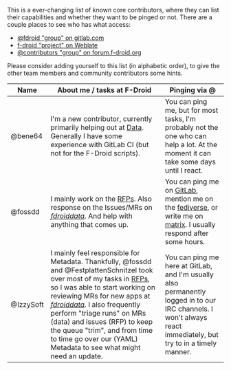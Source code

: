 This is a ever-changing list of known core contributors, where they can list their capabilities and whether they want to be pinged or not.  There are a couple places to see who has what access:

* [@fdroid "group" on gitlab.com](https://gitlab.com/groups/fdroid/-/group_members)
* [f-droid "project" on Weblate](https://hosted.weblate.org/access/f-droid/#users)
* [@contributors "group" on forum.f-droid.org](https://forum.f-droid.org/g/contributors)

Please consider adding yourself to this list (in alphabetic order), to give the other team members and community contributors some hints.

| Name | About me / tasks at F-Droid | Pinging via @ |
| ------ | ------ | ------ |
| @bene64 | I'm a new contributor, currently primarily helping out at [Data](https://gitlab.com/fdroid/fdroiddata). Generally I have some experience with GitLab CI (but not for the F-Droid scripts). | You can ping me, but for most tasks, I'm probably not the one who can help a lot. At the moment it can take some days until I react.|
| @fossdd |I mainly work on the [RFPs](https://gitlab.com/fdroid/rfp/-/issues). Also response on the Issues/MRs on [_fdroiddata_](https://gitlab.com/fdroid/fdroiddata). And help with anything that comes up. | You can ping me on [GitLab](https://gitlab.com/fossdd), mention me on the [fediverse](https://chaos.social/@fossdd), or write me on [matrix](https://matrix.to/#/@fossdd:matrix.org). I usually respond after some hours. |
| @IzzySoft | I mainly feel responsible for Metadata. Thankfully, @fossdd and @FestplattenSchnitzel took over most of my tasks in [RFPs](https://gitlab.com/fdroid/rfp/-/issues), so I was able to start working on reviewing MRs for new apps at [_fdroiddata_](https://gitlab.com/fdroid/fdroiddata). I also frequently perform "triage runs" on MRs (data) and issues (RFP) to keep the queue "trim", and from time to time go over our (YAML) Metadata to see what might need an update. | You can ping me here at GitLab, and I'm usually also permanently logged in to our IRC channels. I won't always react immediately, but try to in a timely manner. |